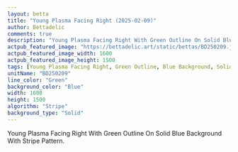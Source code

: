 ```yaml
---
layout: betta
title: "Young Plasma Facing Right (2025-02-09)"
author: Bettadelic
comments: true
description: "Young Plasma Facing Right With Green Outline On Solid Blue Background With Stripe Pattern."
actpub_featured_image: "https://bettadelic.art/static/bettas/BD250209.jpg"
actpub_featured_image_width: 1600
actpub_featured_image_height: 1500
tags: [Young Plasma Facing Right, Green Outline, Blue Background, Solid Background Pattern, Stripe Pattern, February 2025]
unitName: "BD250209"
line_color: "Green"
background_color: "Blue"
width: 1600
height: 1500
algorithm: "Stripe"
background_type: "Solid"
---
```


Young Plasma Facing Right With Green Outline On Solid Blue Background With Stripe Pattern.

